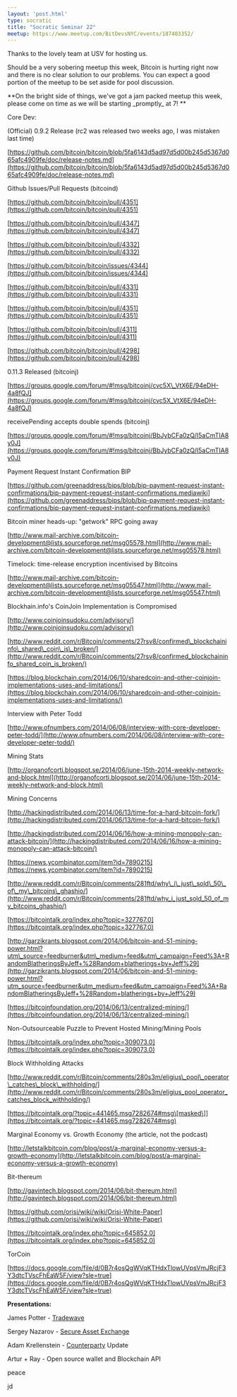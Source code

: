 ```yaml
---
layout: 'post.html'
type: socratic
title: "Socratic Seminar 22"
meetup: https://www.meetup.com/BitDevsNYC/events/187403352/
---
```


Thanks to the lovely team at USV for hosting us.

Should be a very sobering meetup this week, Bitcoin is hurting right now and there is no clear solution to our problems. You can expect a good portion of the meetup to be set aside for pool discussion.

**On the bright side of things, we've got a jam packed meetup this week, please come on time as we will be starting \_promptly\_ at 7! **

Core Dev:

(Official) 0.9.2 Release (rc2 was released two weeks ago, I was mistaken last time)

[](https://github.com/bitcoin/bitcoin/blob/5fa6143d5ad97d5d00b245d5367d065afc4909fe/doc/release-notes.md)[https://github.com/bitcoin/bitcoin/blob/5fa6143d5ad97d5d00b245d5367d065afc4909fe/doc/release-notes.md](https://github.com/bitcoin/bitcoin/blob/5fa6143d5ad97d5d00b245d5367d065afc4909fe/doc/release-notes.md)

Github Issues/Pull Requests (bitcoind)

[](https://github.com/bitcoin/bitcoin/pull/4351)[https://github.com/bitcoin/bitcoin/pull/4351](https://github.com/bitcoin/bitcoin/pull/4351)

[](https://github.com/bitcoin/bitcoin/pull/4347)[https://github.com/bitcoin/bitcoin/pull/4347](https://github.com/bitcoin/bitcoin/pull/4347)

[](https://github.com/bitcoin/bitcoin/pull/4332)[https://github.com/bitcoin/bitcoin/pull/4332](https://github.com/bitcoin/bitcoin/pull/4332)

[](https://github.com/bitcoin/bitcoin/issues/4344)[https://github.com/bitcoin/bitcoin/issues/4344](https://github.com/bitcoin/bitcoin/issues/4344)

[](https://github.com/bitcoin/bitcoin/pull/4331)[https://github.com/bitcoin/bitcoin/pull/4331](https://github.com/bitcoin/bitcoin/pull/4331)

[](https://github.com/bitcoin/bitcoin/pull/4351)[https://github.com/bitcoin/bitcoin/pull/4351](https://github.com/bitcoin/bitcoin/pull/4351)

[](https://github.com/bitcoin/bitcoin/pull/4311)[https://github.com/bitcoin/bitcoin/pull/4311](https://github.com/bitcoin/bitcoin/pull/4311)

[](https://github.com/bitcoin/bitcoin/pull/4298)[https://github.com/bitcoin/bitcoin/pull/4298](https://github.com/bitcoin/bitcoin/pull/4298)

0.11.3 Released (bitcoinj)

[](https://groups.google.com/forum/#%21msg/bitcoinj/cvc5X_VtX6E/94eDH-4a8fQJ)[https://groups.google.com/forum/#!msg/bitcoinj/cvc5X\_VtX6E/94eDH-4a8fQJ](https://groups.google.com/forum/#!msg/bitcoinj/cvc5X_VtX6E/94eDH-4a8fQJ)

receivePending accepts double spends (bitcoinj)

[](https://groups.google.com/forum/#%21msg/bitcoinj/BbJybCFa0zQ/I5aCmTIA8y0J)[https://groups.google.com/forum/#!msg/bitcoinj/BbJybCFa0zQ/I5aCmTIA8y0J](https://groups.google.com/forum/#!msg/bitcoinj/BbJybCFa0zQ/I5aCmTIA8y0J)

Payment Request Instant Confirmation BIP

[](https://github.com/greenaddress/bips/blob/bip-payment-request-instant-confirmations/bip-payment-request-instant-confirmations.mediawiki)[https://github.com/greenaddress/bips/blob/bip-payment-request-instant-confirmations/bip-payment-request-instant-confirmations.mediawiki](https://github.com/greenaddress/bips/blob/bip-payment-request-instant-confirmations/bip-payment-request-instant-confirmations.mediawiki)

Bitcoin miner heads-up: "getwork" RPC going away

[](http://www.mail-archive.com/bitcoin-development@lists.sourceforge.net/msg05578.html)[http://www.mail-archive.com/bitcoin-development@lists.sourceforge.net/msg05578.html](http://www.mail-archive.com/bitcoin-development@lists.sourceforge.net/msg05578.html)

Timelock: time-release encryption incentivised by Bitcoins

[](http://www.mail-archive.com/bitcoin-development@lists.sourceforge.net/msg05547.html)[http://www.mail-archive.com/bitcoin-development@lists.sourceforge.net/msg05547.html](http://www.mail-archive.com/bitcoin-development@lists.sourceforge.net/msg05547.html)

Blockhain.info's CoinJoin Implementation is Compromised

[](http://www.coinjoinsudoku.com/advisory/)[http://www.coinjoinsudoku.com/advisory/](http://www.coinjoinsudoku.com/advisory/)

[](http://www.reddit.com/r/Bitcoin/comments/27rsv8/confirmed_blockchaininfo_shared_coin_is_broken/)[http://www.reddit.com/r/Bitcoin/comments/27rsv8/confirmed\_blockchaininfo\_shared\_coin\_is\_broken/](http://www.reddit.com/r/Bitcoin/comments/27rsv8/confirmed_blockchaininfo_shared_coin_is_broken/)

[](https://blog.blockchain.com/2014/06/10/sharedcoin-and-other-coinjoin-implementations-uses-and-limitations/)[https://blog.blockchain.com/2014/06/10/sharedcoin-and-other-coinjoin-implementations-uses-and-limitations/](https://blog.blockchain.com/2014/06/10/sharedcoin-and-other-coinjoin-implementations-uses-and-limitations/)

Interview with Peter Todd

[](http://www.ofnumbers.com/2014/06/08/interview-with-core-developer-peter-todd/)[http://www.ofnumbers.com/2014/06/08/interview-with-core-developer-peter-todd/](http://www.ofnumbers.com/2014/06/08/interview-with-core-developer-peter-todd/)

Mining Stats

[](http://organofcorti.blogspot.se/2014/06/june-15th-2014-weekly-network-and-block.html)[http://organofcorti.blogspot.se/2014/06/june-15th-2014-weekly-network-and-block.html](http://organofcorti.blogspot.se/2014/06/june-15th-2014-weekly-network-and-block.html)

Mining Concerns

[](http://hackingdistributed.com/2014/06/13/time-for-a-hard-bitcoin-fork/)[http://hackingdistributed.com/2014/06/13/time-for-a-hard-bitcoin-fork/](http://hackingdistributed.com/2014/06/13/time-for-a-hard-bitcoin-fork/)

[](http://hackingdistributed.com/2014/06/16/how-a-mining-monopoly-can-attack-bitcoin/)[http://hackingdistributed.com/2014/06/16/how-a-mining-monopoly-can-attack-bitcoin/](http://hackingdistributed.com/2014/06/16/how-a-mining-monopoly-can-attack-bitcoin/)

[](https://news.ycombinator.com/item?id=7890215)[https://news.ycombinator.com/item?id=7890215](https://news.ycombinator.com/item?id=7890215)

[](http://www.reddit.com/r/Bitcoin/comments/281ftd/why_i_just_sold_50_of_my_bitcoins_ghashio/)[http://www.reddit.com/r/Bitcoin/comments/281ftd/why\_i\_just\_sold\_50\_of\_my\_bitcoins\_ghashio/](http://www.reddit.com/r/Bitcoin/comments/281ftd/why_i_just_sold_50_of_my_bitcoins_ghashio/)

[](https://bitcointalk.org/index.php?topic=327767.0)[https://bitcointalk.org/index.php?topic=327767.0](https://bitcointalk.org/index.php?topic=327767.0)

[](http://garzikrants.blogspot.com/2014/06/bitcoin-and-51-mining-power.html?utm_source=feedburner&utm_medium=feed&utm_campaign=Feed%3A+RandomBlatheringsByJeff+%28Random+blatherings+by+Jeff%29)[http://garzikrants.blogspot.com/2014/06/bitcoin-and-51-mining-power.html?utm\_source=feedburner&utm\_medium=feed&utm\_campaign=Feed%3A+RandomBlatheringsByJeff+%28Random+blatherings+by+Jeff%29](http://garzikrants.blogspot.com/2014/06/bitcoin-and-51-mining-power.html?utm_source=feedburner&utm_medium=feed&utm_campaign=Feed%3A+RandomBlatheringsByJeff+%28Random+blatherings+by+Jeff%29)

[](https://bitcoinfoundation.org/2014/06/13/centralized-mining/)[https://bitcoinfoundation.org/2014/06/13/centralized-mining/](https://bitcoinfoundation.org/2014/06/13/centralized-mining/)

Non-Outsourceable Puzzle to Prevent Hosted Mining/Mining Pools

[](https://bitcointalk.org/index.php?topic=309073.0)[https://bitcointalk.org/index.php?topic=309073.0](https://bitcointalk.org/index.php?topic=309073.0)

Block Withholding Attacks

[](http://www.reddit.com/r/Bitcoin/comments/280s3m/eligius_pool_operator_catches_block_withholding/)[http://www.reddit.com/r/Bitcoin/comments/280s3m/eligius\_pool\_operator\_catches\_block\_withholding/](http://www.reddit.com/r/Bitcoin/comments/280s3m/eligius_pool_operator_catches_block_withholding/)

[](https://bitcointalk.org/?topic=441465.msg7282674#msg)[https://bitcointalk.org/?topic=441465.msg7282674#msg\[masked\]](https://bitcointalk.org/?topic=441465.msg7282674#msg)

Marginal Economy vs. Growth Economy (the article, not the podcast)

[](http://letstalkbitcoin.com/blog/post/a-marginal-economy-versus-a-growth-economy)[http://letstalkbitcoin.com/blog/post/a-marginal-economy-versus-a-growth-economy](http://letstalkbitcoin.com/blog/post/a-marginal-economy-versus-a-growth-economy)

Bit-thereum

[](http://gavintech.blogspot.com/2014/06/bit-thereum.html)[http://gavintech.blogspot.com/2014/06/bit-thereum.html](http://gavintech.blogspot.com/2014/06/bit-thereum.html)

[](https://github.com/orisi/wiki/wiki/Orisi-White-Paper)[https://github.com/orisi/wiki/wiki/Orisi-White-Paper](https://github.com/orisi/wiki/wiki/Orisi-White-Paper)

[](https://bitcointalk.org/index.php?topic=645852.0)[https://bitcointalk.org/index.php?topic=645852.0](https://bitcointalk.org/index.php?topic=645852.0)

TorCoin

[](https://docs.google.com/file/d/0B7r4osQgWVqKTHdxTlowUVpsVmJRcjF3Y3dtcTVscFhEaW5F/view?sle=true)[https://docs.google.com/file/d/0B7r4osQgWVqKTHdxTlowUVpsVmJRcjF3Y3dtcTVscFhEaW5F/view?sle=true](https://docs.google.com/file/d/0B7r4osQgWVqKTHdxTlowUVpsVmJRcjF3Y3dtcTVscFhEaW5F/view?sle=true)

**Presentations:**

James Potter - [Tradewave](https://tradewave.net/)

Sergey Nazarov - [Secure Asset Exchange](http://www.secureae.com/)

Adam Krellenstein - [Counterparty](https://www.counterparty.co/) Update

Artur + Ray - Open source wallet and Blockchain API

peace

jd
